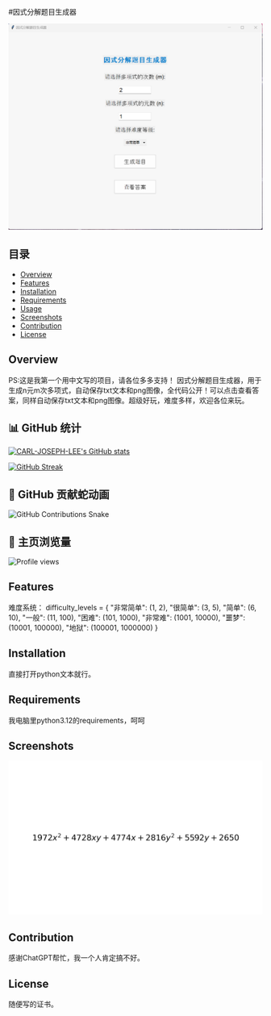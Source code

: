 #因式分解题目生成器

![封面图](images/main.png)

## 目录
-   [Overview](#overview)
-   [Features](#features)
-   [Installation](#installation)
-   [Requirements](#requirements)
-   [Usage](#usage)
-   [Screenshots](#screenshots)
-   [Contribution](#contribution)
-   [License](#license)

## Overview

PS:这是我第一个用中文写的项目，请各位多多支持！
因式分解题目生成器，用于生成n元m次多项式，自动保存txt文本和png图像，全代码公开！可以点击查看答案，同样自动保存txt文本和png图像。超级好玩，难度多样，欢迎各位来玩。

## 📊 GitHub 统计

[![CARL-JOSEPH-LEE's GitHub stats](https://github-readme-stats.vercel.app/api?username=CARL-JOSEPH-LEE&show_icons=true&theme=radical)](https://github.com/anuraghazra/github-readme-stats)

[![GitHub Streak](https://github-readme-streak-stats.herokuapp.com/?user=CARL-JOSEPH-LEE&theme=dark)](https://git.io/streak-stats)

## 🐍 GitHub 贡献蛇动画

![GitHub Contributions Snake](https://raw.githubusercontent.com/CARL-JOSEPH-LEE/CARL-JOSEPH-LEE/output/github-contribution-grid-snake.svg)

## 👀 主页浏览量

![Profile views](https://komarev.com/ghpvc/?username=CARL-JOSEPH-LEE&color=blue)

## Features
难度系统：
difficulty_levels = {
    "非常简单": (1, 2),
    "很简单": (3, 5),
    "简单": (6, 10),
    "一般": (11, 100),
    "困难": (101, 1000),
    "非常难": (1001, 10000),
    "噩梦": (10001, 100000),
    "地狱": (100001, 1000000)
}

## Installation
直接打开python文本就行。
    

## Requirements
我电脑里python3.12的requirements，呵呵


## Screenshots
![Main1](images/main1.png)

## Contribution

感谢ChatGPT帮忙，我一个人肯定搞不好。

## License

随便写的证书。
